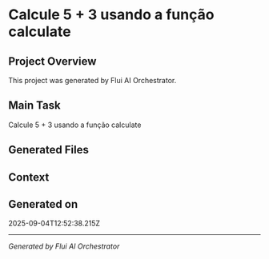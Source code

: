 # Calcule 5 + 3 usando a função calculate

## Project Overview
This project was generated by Flui AI Orchestrator.

## Main Task
Calcule 5 + 3 usando a função calculate

## Generated Files


## Context


## Generated on
2025-09-04T12:52:38.215Z

---
*Generated by Flui AI Orchestrator*
